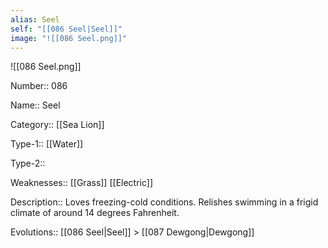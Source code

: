 ```yaml
---
alias: Seel
self: "[[086 Seel|Seel]]"
image: "![[086 Seel.png]]"
---
```


![[086 Seel.png]]


Number:: 086

Name:: Seel

Category:: [[Sea Lion]]

Type-1:: [[Water]]

Type-2:: 

Weaknesses:: [[Grass]] [[Electric]]

Description:: Loves freezing-cold conditions. Relishes swimming in a frigid climate of around 14 degrees Fahrenheit.

Evolutions:: [[086 Seel|Seel]] > [[087 Dewgong|Dewgong]]